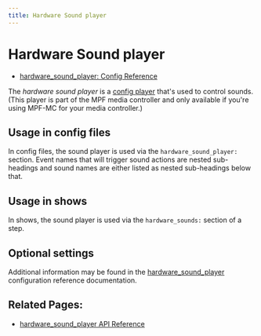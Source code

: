 ```yaml
---
title: Hardware Sound player
---
```


# Hardware Sound player

* [hardware_sound_player: Config Reference](../config/hardware_sound_player.md)

The *hardware sound player* is a [config player](index.md)
that's used to control sounds. (This player is part of the MPF media
controller and only available if you're using MPF-MC for your media
controller.)

## Usage in config files

In config files, the sound player is used via the
`hardware_sound_player:` section. Event names that will trigger sound
actions are nested sub-headings and sound names are either listed as
nested sub-headings below that.

## Usage in shows

In shows, the sound player is used via the `hardware_sounds:` section of
a step.

## Optional settings

Additional information may be found in the
[hardware_sound_player](../config/hardware_sound_player.md) configuration reference documentation.

## Related Pages:

* [hardware_sound_player API Reference](../code/api_reference/config_players/hardware_sound_player.md)
